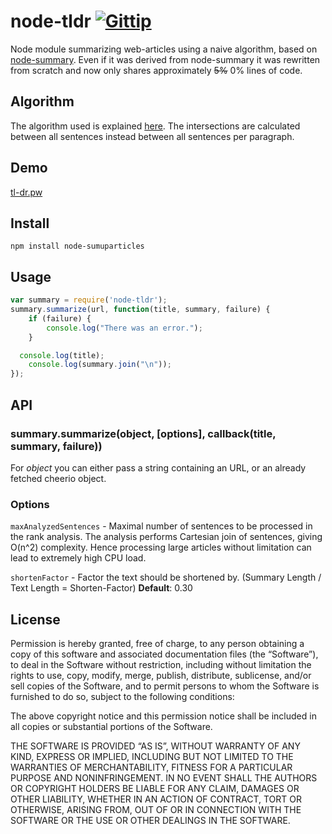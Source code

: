 # node-tldr [![Gittip](http://badgr.co/gittip/philplckthun.png)](https://www.gittip.com/philplckthun/)
Node module summarizing web-articles using a naive algorithm, based on [node-summary](https://github.com/jbrooksuk/node-summary/). Even if it was derived from node-summary it was rewritten from scratch and now only shares approximately ~~5%~~ 0% lines of code.

## Algorithm
The algorithm used is explained [here](http://thetokenizer.com/2013/04/28/build-your-own-summary-tool/). The intersections are calculated between all sentences instead between all sentences per paragraph.

## Demo

[tl-dr.pw](http://tl-dr.pw/)

## Install

```
npm install node-sumuparticles
```

## Usage

```javascript
var summary = require('node-tldr');
summary.summarize(url, function(title, summary, failure) {
	if (failure) {
		console.log("There was an error.");
	}

  console.log(title);
	console.log(summary.join("\n"));
});
```

## API

### summary.summarize(object, [options], callback(title, summary, failure))

For *object* you can either pass a string containing an URL, or an already fetched cheerio object.

### Options

`maxAnalyzedSentences` - Maximal number of sentences to be processed in the rank analysis. The analysis performs Cartesian join of sentences, giving  O(n^2) complexity. Hence processing large articles without limitation can lead to extremely high CPU load.

`shortenFactor` - Factor the text should be shortened by. (Summary Length / Text Length = Shorten-Factor) **Default**: 0.30

## License

Permission is hereby granted, free of charge, to any person obtaining a copy of this software and associated documentation files (the “Software”), to deal in the Software without restriction, including without limitation the rights to use, copy, modify, merge, publish, distribute, sublicense, and/or sell copies of the Software, and to permit persons to whom the Software is furnished to do so, subject to the following conditions:

The above copyright notice and this permission notice shall be included in all copies or substantial portions of the Software.

THE SOFTWARE IS PROVIDED “AS IS”, WITHOUT WARRANTY OF ANY KIND, EXPRESS OR IMPLIED, INCLUDING BUT NOT LIMITED TO THE WARRANTIES OF MERCHANTABILITY, FITNESS FOR A PARTICULAR PURPOSE AND NONINFRINGEMENT. IN NO EVENT SHALL THE AUTHORS OR COPYRIGHT HOLDERS BE LIABLE FOR ANY CLAIM, DAMAGES OR OTHER LIABILITY, WHETHER IN AN ACTION OF CONTRACT, TORT OR OTHERWISE, ARISING FROM, OUT OF OR IN CONNECTION WITH THE SOFTWARE OR THE USE OR OTHER DEALINGS IN THE SOFTWARE.
